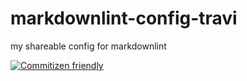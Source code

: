 # markdownlint-config-travi

my shareable config for markdownlint

[![Commitizen friendly](https://img.shields.io/badge/commitizen-friendly-brightgreen.svg)](http://commitizen.github.io/cz-cli/)
